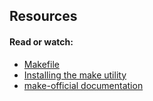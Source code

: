 ## Resources
#### Read or watch:
 - [Makefile](https://www.google.com/search?q=makefile)
 - [Installing the make utility](https://www.geeksforgeeks.org/how-to-install-make-on-ubuntu/)
 - [make-official documentation](https://www.gnu.org/software/make/manual/html_node/)

